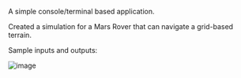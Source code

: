 A simple console/terminal based application.

Created a simulation for a Mars Rover that can navigate a grid-based terrain.

Sample inputs and outputs:

![image](https://github.com/Vishwa-gajjar/EI-Task/assets/83872457/7f950122-2b80-4f3a-8db2-58d1553ed5f5)
